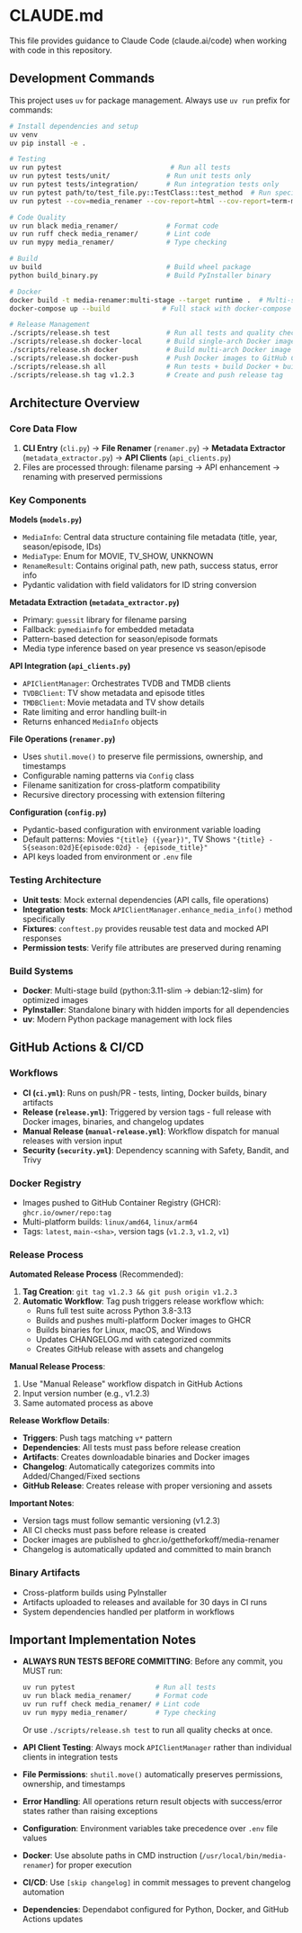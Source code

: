 # CLAUDE.md

This file provides guidance to Claude Code (claude.ai/code) when working with code in this repository.

## Development Commands

This project uses `uv` for package management. Always use `uv run` prefix for commands:

```bash
# Install dependencies and setup
uv venv
uv pip install -e .

# Testing
uv run pytest                           # Run all tests
uv run pytest tests/unit/              # Run unit tests only
uv run pytest tests/integration/       # Run integration tests only
uv run pytest path/to/test_file.py::TestClass::test_method  # Run specific test
uv run pytest --cov=media_renamer --cov-report=html --cov-report=term-missing  # With coverage

# Code Quality
uv run black media_renamer/            # Format code
uv run ruff check media_renamer/       # Lint code
uv run mypy media_renamer/             # Type checking

# Build
uv build                               # Build wheel package
python build_binary.py                 # Build PyInstaller binary

# Docker
docker build -t media-renamer:multi-stage --target runtime .  # Multi-stage build
docker-compose up --build             # Full stack with docker-compose

# Release Management
./scripts/release.sh test              # Run all tests and quality checks
./scripts/release.sh docker-local      # Build single-arch Docker image locally only
./scripts/release.sh docker            # Build multi-arch Docker image (pushes if logged in)
./scripts/release.sh docker-push       # Push Docker images to GitHub Container Registry
./scripts/release.sh all               # Run tests + build Docker + build binary
./scripts/release.sh tag v1.2.3        # Create and push release tag
```

## Architecture Overview

### Core Data Flow
1. **CLI Entry** (`cli.py`) → **File Renamer** (`renamer.py`) → **Metadata Extractor** (`metadata_extractor.py`) → **API Clients** (`api_clients.py`)
2. Files are processed through: filename parsing → API enhancement → renaming with preserved permissions

### Key Components

**Models (`models.py`)**
- `MediaInfo`: Central data structure containing file metadata (title, year, season/episode, IDs)
- `MediaType`: Enum for MOVIE, TV_SHOW, UNKNOWN
- `RenameResult`: Contains original path, new path, success status, error info
- Pydantic validation with field validators for ID string conversion

**Metadata Extraction (`metadata_extractor.py`)**
- Primary: `guessit` library for filename parsing
- Fallback: `pymediainfo` for embedded metadata
- Pattern-based detection for season/episode formats
- Media type inference based on year presence vs season/episode

**API Integration (`api_clients.py`)**
- `APIClientManager`: Orchestrates TVDB and TMDB clients
- `TVDBClient`: TV show metadata and episode titles
- `TMDBClient`: Movie metadata and TV show details
- Rate limiting and error handling built-in
- Returns enhanced `MediaInfo` objects

**File Operations (`renamer.py`)**
- Uses `shutil.move()` to preserve file permissions, ownership, and timestamps
- Configurable naming patterns via `Config` class
- Filename sanitization for cross-platform compatibility
- Recursive directory processing with extension filtering

**Configuration (`config.py`)**
- Pydantic-based configuration with environment variable loading
- Default patterns: Movies `"{title} ({year})"`, TV Shows `"{title} - S{season:02d}E{episode:02d} - {episode_title}"`
- API keys loaded from environment or `.env` file

### Testing Architecture
- **Unit tests**: Mock external dependencies (API calls, file operations)
- **Integration tests**: Mock `APIClientManager.enhance_media_info()` method specifically
- **Fixtures**: `conftest.py` provides reusable test data and mocked API responses
- **Permission tests**: Verify file attributes are preserved during renaming

### Build Systems
- **Docker**: Multi-stage build (python:3.11-slim → debian:12-slim) for optimized images
- **PyInstaller**: Standalone binary with hidden imports for all dependencies
- **uv**: Modern Python package management with lock files

## GitHub Actions & CI/CD

### Workflows
- **CI (`ci.yml`)**: Runs on push/PR - tests, linting, Docker builds, binary artifacts
- **Release (`release.yml`)**: Triggered by version tags - full release with Docker images, binaries, and changelog updates
- **Manual Release (`manual-release.yml`)**: Workflow dispatch for manual releases with version input
- **Security (`security.yml`)**: Dependency scanning with Safety, Bandit, and Trivy

### Docker Registry
- Images pushed to GitHub Container Registry (GHCR): `ghcr.io/owner/repo:tag`
- Multi-platform builds: `linux/amd64`, `linux/arm64`
- Tags: `latest`, `main-<sha>`, version tags (`v1.2.3`, `v1.2`, `v1`)

### Release Process

**Automated Release Process** (Recommended):
1. **Tag Creation**: `git tag v1.2.3 && git push origin v1.2.3`
2. **Automatic Workflow**: Tag push triggers release workflow which:
   - Runs full test suite across Python 3.8-3.13
   - Builds and pushes multi-platform Docker images to GHCR
   - Builds binaries for Linux, macOS, and Windows
   - Updates CHANGELOG.md with categorized commits
   - Creates GitHub release with assets and changelog

**Manual Release Process**:
1. Use "Manual Release" workflow dispatch in GitHub Actions
2. Input version number (e.g., v1.2.3)
3. Same automated process as above

**Release Workflow Details**:
- **Triggers**: Push tags matching `v*` pattern
- **Dependencies**: All tests must pass before release creation
- **Artifacts**: Creates downloadable binaries and Docker images
- **Changelog**: Automatically categorizes commits into Added/Changed/Fixed sections
- **GitHub Release**: Creates release with proper versioning and assets

**Important Notes**:
- Version tags must follow semantic versioning (v1.2.3)
- All CI checks must pass before release is created
- Docker images are published to ghcr.io/gettheforkoff/media-renamer
- Changelog is automatically updated and committed to main branch

### Binary Artifacts
- Cross-platform builds using PyInstaller
- Artifacts uploaded to releases and available for 30 days in CI runs
- System dependencies handled per platform in workflows

## Important Implementation Notes

- **ALWAYS RUN TESTS BEFORE COMMITTING**: Before any commit, you MUST run:
  ```bash
  uv run pytest                    # Run all tests
  uv run black media_renamer/      # Format code
  uv run ruff check media_renamer/ # Lint code
  uv run mypy media_renamer/       # Type checking
  ```
  Or use `./scripts/release.sh test` to run all quality checks at once.

- **API Client Testing**: Always mock `APIClientManager` rather than individual clients in integration tests
- **File Permissions**: `shutil.move()` automatically preserves permissions, ownership, and timestamps
- **Error Handling**: All operations return result objects with success/error states rather than raising exceptions
- **Configuration**: Environment variables take precedence over `.env` file values
- **Docker**: Use absolute paths in CMD instruction (`/usr/local/bin/media-renamer`) for proper execution
- **CI/CD**: Use `[skip changelog]` in commit messages to prevent changelog automation
- **Dependencies**: Dependabot configured for Python, Docker, and GitHub Actions updates